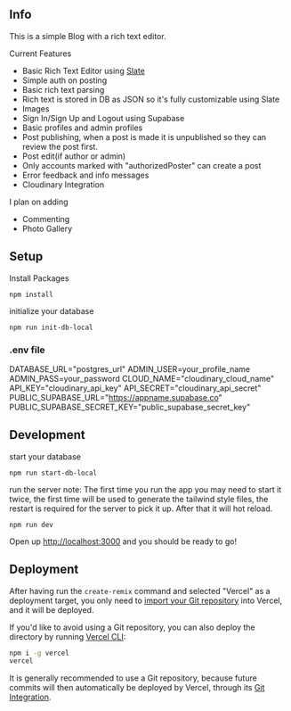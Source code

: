 ## Info
This is a simple Blog with a rich text editor. 

Current Features
- Basic Rich Text Editor using [Slate](https://github.com/ianstormtaylor/slate)
- Simple auth on posting
- Basic rich text parsing
- Rich text is stored in DB as JSON so it's fully customizable using Slate
- Images
- Sign In/Sign Up and Logout using Supabase
- Basic profiles and admin profiles
- Post publishing, when a post is made it is unpublished so they can review the post first.
- Post edit(if author or admin)
- Only accounts marked with "authorizedPoster" can create a post
- Error feedback and info messages
- Cloudinary Integration

I plan on adding
- Commenting
- Photo Gallery
## Setup
Install Packages
```
npm install
```

initialize your database 
```
npm run init-db-local
```

### .env file
DATABASE_URL="postgres_url"
ADMIN_USER=your_profile_name
ADMIN_PASS=your_password
CLOUD_NAME="cloudinary_cloud_name"
API_KEY="cloudinary_api_key"
API_SECRET="cloudinary_api_secret"
PUBLIC_SUPABASE_URL="https://appname.supabase.co"
PUBLIC_SUPABASE_SECRET_KEY="public_supabase_secret_key"


## Development
start your database
```
npm run start-db-local
```

run the server
note: The first time you run the app you may need to start it twice, the first time will be used to generate the tailwind style files, the restart is required for the server to pick it up. After that it will hot reload.

```
npm run dev
```

Open up [http://localhost:3000](http://localhost:3000) and you should be ready to go!

## Deployment

After having run the `create-remix` command and selected "Vercel" as a deployment target, you only need to [import your Git repository](https://vercel.com/new) into Vercel, and it will be deployed.

If you'd like to avoid using a Git repository, you can also deploy the directory by running [Vercel CLI](https://vercel.com/cli):

```sh
npm i -g vercel
vercel
```

It is generally recommended to use a Git repository, because future commits will then automatically be deployed by Vercel, through its [Git Integration](https://vercel.com/docs/concepts/git).


